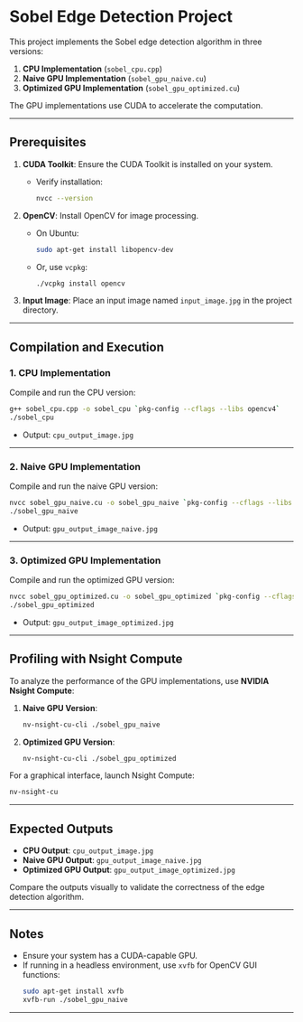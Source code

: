 # Sobel Edge Detection Project

This project implements the Sobel edge detection algorithm in three versions:
1. **CPU Implementation** (`sobel_cpu.cpp`)
2. **Naive GPU Implementation** (`sobel_gpu_naive.cu`)
3. **Optimized GPU Implementation** (`sobel_gpu_optimized.cu`)

The GPU implementations use CUDA to accelerate the computation.

---

## Prerequisites

1. **CUDA Toolkit**: Ensure the CUDA Toolkit is installed on your system.
   - Verify installation:
     ```bash
     nvcc --version
     ```

2. **OpenCV**: Install OpenCV for image processing.
   - On Ubuntu:
     ```bash
     sudo apt-get install libopencv-dev
     ```
   - Or, use `vcpkg`:
     ```bash
     ./vcpkg install opencv
     ```

3. **Input Image**: Place an input image named `input_image.jpg` in the project directory.

---

## Compilation and Execution

### 1. **CPU Implementation**
Compile and run the CPU version:
```bash
g++ sobel_cpu.cpp -o sobel_cpu `pkg-config --cflags --libs opencv4`
./sobel_cpu
```
- Output: `cpu_output_image.jpg`

---

### 2. **Naive GPU Implementation**
Compile and run the naive GPU version:
```bash
nvcc sobel_gpu_naive.cu -o sobel_gpu_naive `pkg-config --cflags --libs opencv4` -lineinfo
./sobel_gpu_naive
```
- Output: `gpu_output_image_naive.jpg`

---

### 3. **Optimized GPU Implementation**
Compile and run the optimized GPU version:
```bash
nvcc sobel_gpu_optimized.cu -o sobel_gpu_optimized `pkg-config --cflags --libs opencv4` -lineinfo
./sobel_gpu_optimized
```
- Output: `gpu_output_image_optimized.jpg`

---

## Profiling with Nsight Compute

To analyze the performance of the GPU implementations, use **NVIDIA Nsight Compute**:

1. **Naive GPU Version**:
   ```bash
   nv-nsight-cu-cli ./sobel_gpu_naive
   ```

2. **Optimized GPU Version**:
   ```bash
   nv-nsight-cu-cli ./sobel_gpu_optimized
   ```

For a graphical interface, launch Nsight Compute:
```bash
nv-nsight-cu
```

---

## Expected Outputs

- **CPU Output**: `cpu_output_image.jpg`
- **Naive GPU Output**: `gpu_output_image_naive.jpg`
- **Optimized GPU Output**: `gpu_output_image_optimized.jpg`

Compare the outputs visually to validate the correctness of the edge detection algorithm.

---

## Notes

- Ensure your system has a CUDA-capable GPU.
- If running in a headless environment, use `xvfb` for OpenCV GUI functions:
  ```bash
  sudo apt-get install xvfb
  xvfb-run ./sobel_gpu_naive
  ```

---